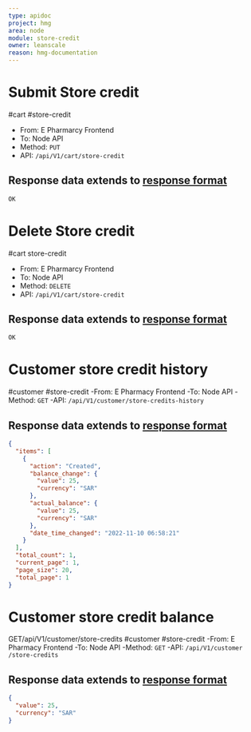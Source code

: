 ```yaml
---
type: apidoc
project: hmg
area: node
module: store-credit
owner: leanscale
reason: hmg-documentation
---
```



# Submit Store credit	
#cart #store-credit
- From: E Pharmarcy Frontend
- To: Node API
- Method: `PUT`
- API: `/api/V1/cart/store-credit`


## Response data extends to [response format](response_format.md)
```js
OK
```


# Delete Store credit	
#cart store-credit

- From: E Pharmarcy Frontend
- To: Node API
- Method: `DELETE`
- API: `/api/V1/cart/store-credit`

## Response data extends to [response format](response_format.md)
```js
OK
```

# Customer store credit history	
#customer #store-credit
-From: E Pharmacy Frontend
-To: Node API
-Method: `GET`
-API: `​/api​/V1​/customer​/store-credits-history`

## Response data extends to [response format](response_format.md)

```json
{
  "items": [
    {
      "action": "Created",
      "balance_change": {
        "value": 25,
        "currency": "SAR"
      },
      "actual_balance": {
        "value": 25,
        "currency": "SAR"
      },
      "date_time_changed": "2022-11-10 06:58:21"
    }
  ],
  "total_count": 1,
  "current_page": 1,
  "page_size": 20,
  "total_page": 1
}
```
# Customer store credit balance	
GET​/api​/V1​/customer​/store-credits
#customer #store-credit
-From: E Pharmacy Frontend
-To: Node API
-Method: `GET`
-API: `/api​/V1​/customer​/store-credits`

## Response data extends to [response format](response_format.md)

```json
{
  "value": 25,
  "currency": "SAR"
}
```